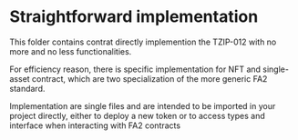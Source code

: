 # Straightforward implementation

This folder contains contrat directly implemention the TZIP-012 with no more and no less functionalities.

For efficiency reason, there is specific implementation for NFT and single-asset contract, which are two specialization of
the more generic FA2 standard.

Implementation are single files and are intended to be imported in your project directly, either
to deploy a new token or to access types and interface when interacting with FA2 contracts
